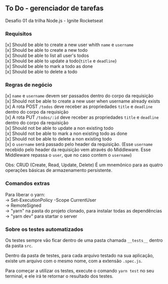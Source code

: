 ## To Do - gerenciador de tarefas
Desafio 01 da trilha Node.js - Ignite Rocketseat  

### Requisitos
[x] Should be able to create a new user whith `name` e `username`  
[x] Should be able to create a new todo  
[x] Should be able to list all user's todos  
[x] Should be able to update a todo(`title` e `deadline`)  
[x] Should be able to mark a todo as done  
[x] Should be able to delete a todo  


### Regras de negócio
[x] `name` e `username` devem ser passados dentro do corpo da requisição  
[x] Should not be able to create a new user when username already exists  
[x] A rota POST `/todos` deve receber  as propriedades  `title` e `deadline` dentro do corpo da requisição  
[x] A rota PUT `/todos/:id` deve receber as propriedades `title` e `deadline` dentro do corpo da requisição  
[x] Should not be able to update a non existing todo  
[x] Should not be able to mark a non existing todo as done  
[x] Should not be able to delete a non existing todo  
[x] o `username` será passado pelo header da requisição. (Esse `username` recebido pelo header da requisição vem através do Middleware. Esse Middleware repassa o `user`, que no caso contem o `username`)  

   
Obs: CRUD (Create, Read, Update, Delete) É um mnemônico para as quatro operações básicas de armazenamento persistente.


### Comandos extras
Para liberar o yarn:  
    -> Set-ExecutionPolicy -Scope CurrentUser  
    -> RemoteSigned  
-> "yarn" na pasta do projeto clonado, para instalar todas as dependências  
-> "yarn dev" para startar o server  

### Sobre os testes automatizados
Os testes sempre vão ficar dentro de uma pasta chamada `__tests__` dentro da pasta `src`.

Dentro da pasta de testes, para cada arquivo testado na sua aplicação, existe um arquivo com o mesmo nome, com a extensão `.spec.js`.

Para começar a utilizar os testes, execute o comando `yarn test` no seu terminal, e ele irá te retornar o resultado dos testes.




